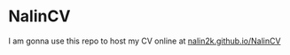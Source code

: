 # NalinCV
I am gonna use this repo to host my CV online at <a href="nalin2k.github.io/NalinCV/">nalin2k.github.io/NalinCV</a>
